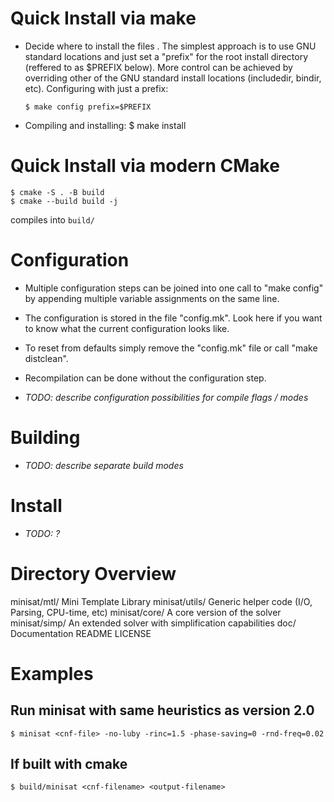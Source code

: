 Quick Install via make
======================

- Decide where to install the files . The simplest approach is to use
  GNU standard locations and just set a "prefix" for the root install
  directory (reffered to as $PREFIX below). More control can be
  achieved by overriding other of the GNU standard install locations
  (includedir, bindir, etc). Configuring with just a prefix:
  
      $ make config prefix=$PREFIX

- Compiling and installing:
      $ make install

Quick Install via modern CMake
==============================
    $ cmake -S . -B build
    $ cmake --build build -j
    
compiles into `build/`

Configuration
=============
- Multiple configuration steps can be joined into one call to "make
  config" by appending multiple variable assignments on the same line.

- The configuration is stored in the file "config.mk". Look here if
  you want to know what the current configuration looks like.

- To reset from defaults simply remove the "config.mk" file or call
  "make distclean".

- Recompilation can be done without the configuration step.

- *TODO: describe configuration possibilities for compile flags / modes*

Building
========
- *TODO: describe separate build modes*

Install
=======
- *TODO: ?*

Directory Overview
==================

minisat/mtl/            Mini Template Library
minisat/utils/          Generic helper code (I/O, Parsing, CPU-time, etc)
minisat/core/           A core version of the solver
minisat/simp/           An extended solver with simplification capabilities
doc/                    Documentation
README
LICENSE

Examples
========

Run minisat with same heuristics as version 2.0
-----------------------------------------------
    $ minisat <cnf-file> -no-luby -rinc=1.5 -phase-saving=0 -rnd-freq=0.02

If built with cmake
-------------------
    $ build/minisat <cnf-filename> <output-filename>
